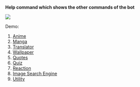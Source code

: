 **Help command which shows the other commands of the bot**

<img src ="https://imgur.com/bgHSmDb.jpg">


Demo: 

1. [Anime](https://github.com/vichubenzene/Miku.N-Discord-bot-/blob/main/Demo/5.%20anime.md)
2. [Manga](https://github.com/vichubenzene/Miku.N-Discord-bot-/blob/main/Demo/6.%20manga.md)
3. [Translator](https://github.com/vichubenzene/Miku.N-Discord-bot-/blob/main/Demo/2.%20Translator.md)
4. [Wallpaper](https://github.com/vichubenzene/Miku.N-Discord-bot-/blob/main/Demo/3.%20Wallpaper.md) 
5. [Quotes](https://github.com/vichubenzene/Miku.N-Discord-bot-/blob/main/Demo/4.%20Quotes.md)
6. [Quiz](https://github.com/vichubenzene/Miku.N-Discord-bot-/blob/main/Demo/7.%20quiz.md)
7. [Reaction](https://github.com/vichubenzene/Miku.N-Discord-bot-/blob/main/Demo/8.%20reaction.md)
8. [Image Search Engine](https://github.com/vichubenzene/Miku.N-Discord-bot-/blob/main/Demo/1.%20Search%20Engine.md)
9. [Utility](https://github.com/vichubenzene/Miku.N-Discord-bot-/blob/main/Demo/9.%20untilty.md)
